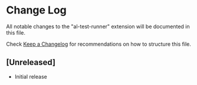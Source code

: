 # Change Log

All notable changes to the "al-test-runner" extension will be documented in this file.

Check [Keep a Changelog](http://keepachangelog.com/) for recommendations on how to structure this file.

## [Unreleased]

- Initial release